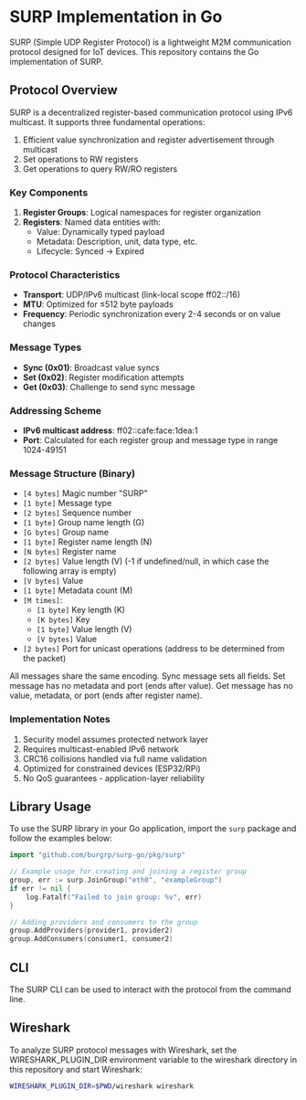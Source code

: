 # SURP Implementation in Go

SURP (Simple UDP Register Protocol) is a lightweight M2M communication protocol designed for IoT devices. This repository contains the Go implementation of SURP.

## Protocol Overview

SURP is a decentralized register-based communication protocol using IPv6 multicast. It supports three fundamental operations:
1. Efficient value synchronization and register advertisement through multicast
2. Set operations to RW registers
3. Get operations to query RW/RO registers

### Key Components

1. **Register Groups**: Logical namespaces for register organization
2. **Registers**: Named data entities with:
   - Value: Dynamically typed payload
   - Metadata: Description, unit, data type, etc.
   - Lifecycle: Synced → Expired

### Protocol Characteristics

- **Transport**: UDP/IPv6 multicast (link-local scope ff02::/16)
- **MTU**: Optimized for ≤512 byte payloads
- **Frequency**: Periodic synchronization every 2-4 seconds or on value changes

### Message Types

- **Sync (0x01)**: Broadcast value syncs
- **Set (0x02)**: Register modification attempts
- **Get (0x03)**: Challenge to send sync message

### Addressing Scheme

- **IPv6 multicast address**: ff02::cafe:face:1dea:1
- **Port**: Calculated for each register group and message type in range 1024-49151

### Message Structure (Binary)

- `[4 bytes]`  Magic number "SURP"
- `[1 byte]`  Message type
- `[2 bytes]` Sequence number
- `[1 byte]`  Group name length (G)
- `[G bytes]` Group name
- `[1 byte]`  Register name length (N)
- `[N bytes]` Register name
- `[2 bytes]` Value length (V) (-1 if undefined/null, in which case the following array is empty)
- `[V bytes]` Value
- `[1 byte]` Metadata count (M)
- `[M times]`:
  - `[1 byte]`  Key length (K)
  - `[K bytes]` Key
  - `[1 byte]`  Value length (V)
  - `[V bytes]` Value
- `[2 bytes]` Port for unicast operations (address to be determined from the packet)

All messages share the same encoding. Sync message sets all fields. Set message has no metadata and port (ends after value). Get message has no value, metadata, or port (ends after register name).

### Implementation Notes

1. Security model assumes protected network layer
2. Requires multicast-enabled IPv6 network
3. CRC16 collisions handled via full name validation
4. Optimized for constrained devices (ESP32/RPi)
5. No QoS guarantees - application-layer reliability

## Library Usage

To use the SURP library in your Go application, import the `surp` package and follow the examples below:

```go
import "github.com/burgrp/surp-go/pkg/surp"

// Example usage for creating and joining a register group
group, err := surp.JoinGroup("eth0", "exampleGroup")
if err != nil {
    log.Fatalf("Failed to join group: %v", err)
}

// Adding providers and consumers to the group
group.AddProviders(provider1, provider2)
group.AddConsumers(consumer1, consumer2)
```

## CLI
The SURP CLI can be used to interact with the protocol from the command line.

## Wireshark
To analyze SURP protocol messages with Wireshark, set the WIRESHARK_PLUGIN_DIR environment variable to the wireshark directory in this repository and start Wireshark:

```sh
WIRESHARK_PLUGIN_DIR=$PWD/wireshark wireshark
```